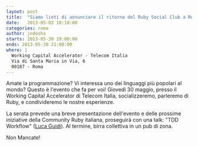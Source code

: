 ```yaml
---
layout: post
title:  "Siamo lieti di annunciare il ritorno del Ruby Social Club a Roma!"
date:   2013-05-02 10:18:00
categories: roma
author: jodosha
starts: 2013-05-30 19:00:00
ends: 2013-05-30 21:00:00
where: |
  Working Capital Accelerator - Telecom Italia
  Via di Santa Maria in Via, 6
  00187 - Roma
---
```


Amate la programmazione? Vi interessa uno dei linguaggi pi&ugrave; popolari al mondo? Questo &egrave; l'evento che fa per voi! Gioved&igrave; 30 maggio, presso il Working Capital Accelerator di Telecom Italia, socializzeremo, parleremo di Ruby, e condivideremo le nostre esperienze.

La serata prevede una breve presentazione dell'evento e delle prossime iniziative della Community Ruby italiana, proseguir&agrave; con una talk: "TDD Workflow" ([Luca Guidi](http://lucaguidi.com)). Al termine, birra collettiva in un pub di zona.

Non Mancate!
